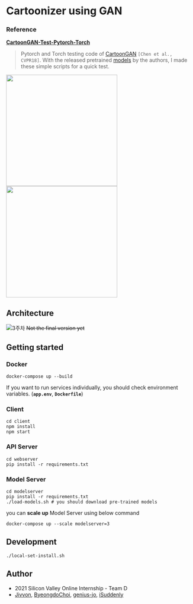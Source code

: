 # Cartoonizer using GAN

### Reference
**[CartoonGAN-Test-Pytorch-Torch](https://github.com/Yijunmaverick/CartoonGAN-Test-Pytorch-Torch)**

> Pytorch and Torch testing code of [CartoonGAN](http://openaccess.thecvf.com/content_cvpr_2018/CameraReady/2205.pdf) `[Chen et al., CVPR18]`. With the released pretrained [models](http://cg.cs.tsinghua.edu.cn/people/~Yongjin/Yongjin.htm) by the authors, I made these simple scripts for a quick test.

<p>
    <img src='https://user-images.githubusercontent.com/25628507/105346214-a0bb2a80-5c28-11eb-974a-b4bf4bd4ad8e.png' width=300 />
    <img src='https://user-images.githubusercontent.com/25628507/105346204-9c8f0d00-5c28-11eb-809c-48c68dcd41a1.png' width=300 />
</p>

## Architecture

![3주차](https://user-images.githubusercontent.com/25628507/105339511-166ec880-5c20-11eb-80c6-69b4e058b047.png)
~~Not the final version yet~~

## Getting started
### Docker
```
docker-compose up --build
```
If you want to run services individually, you should check environment variables. (**`app.env`**, **`Dockerfile`**)

### Client
```
cd client
npm install
npm start
```
### API Server
```
cd webserver
pip install -r requirements.txt
```

### Model Server
```shell
cd modelserver
pip install -r requirements.txt
./load-models.sh # you should download pre-trained models
```
you can **scale up** Model Server using below command
```
docker-compose up --scale modelserver=3
```

## Development
```shell
./local-set-install.sh
```

## Author
- 2021 Silicon Valley Online Internship - Team D
- [Jivvon](https://github.com/Jivvon),
[ByeongdoChoi](https://github.com/ByeongdoChoi),
[genius-jo](https://github.com/genius-jo),
[iSuddenly](https://github.com/iSuddenly)
